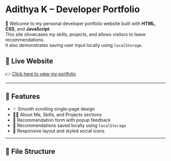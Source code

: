# Adithya K – Developer Portfolio

👋 Welcome to my personal developer portfolio website built with **HTML**, **CSS**, and **JavaScript**.  
This site showcases my skills, projects, and allows visitors to leave recommendations.  
It also demonstrates saving user input locally using `localStorage`.

## 🚀 Live Website

👉 [Click here to view my portfolio](https://adithya-k9496.github.io/adithya.k/)

---

## 📂 Features

- ✨ Smooth scrolling single-page design
- 👨‍💻 About Me, Skills, and Projects sections
- 💬 Recommendation form with popup feedback
- 🧠 Recommendations saved locally using `localStorage`
- 📱 Responsive layout and styled social icons

---

## 📁 File Structure

